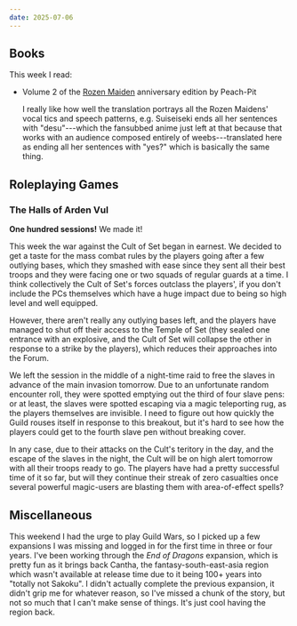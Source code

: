 ```yaml
---
date: 2025-07-06
---
```


## Books

This week I read:

- Volume 2 of the [Rozen Maiden][] anniversary edition by Peach-Pit

  I really like how well the translation portrays all the Rozen Maidens' vocal
  tics and speech patterns, e.g. Suiseiseki ends all her sentences with
  "desu"---which the fansubbed anime just left at that because that works with
  an audience composed entirely of weebs---translated here as ending all her
  sentences with "yes?" which is basically the same thing.

[Rozen Maiden]:https://en.wikipedia.org/wiki/Rozen_Maiden


## Roleplaying Games

### The Halls of Arden Vul

**One hundred sessions!**  We made it!

This week the war against the Cult of Set began in earnest.  We decided to get a
taste for the mass combat rules by the players going after a few outlying bases,
which they smashed with ease since they sent all their best troops and they were
facing one or two squads of regular guards at a time.  I think collectively the
Cult of Set's forces outclass the players', if you don't include the PCs
themselves which have a huge impact due to being so high level and well
equipped.

However, there aren't really any outlying bases left, and the players have
managed to shut off their access to the Temple of Set (they sealed one entrance
with an explosive, and the Cult of Set will collapse the other in response to a
strike by the players), which reduces their approaches into the Forum.

We left the session in the middle of a night-time raid to free the slaves in
advance of the main invasion tomorrow.  Due to an unfortunate random encounter
roll, they were spotted emptying out the third of four slave pens: or at least,
the slaves were spotted escaping via a magic teleporting rug, as the players
themselves are invisible.  I need to figure out how quickly the Guild rouses
itself in response to this breakout, but it's hard to see how the players could
get to the fourth slave pen without breaking cover.

In any case, due to their attacks on the Cult's teritory in the day, and the
escape of the slaves in the night, the Cult will be on high alert tomorrow with
all their troops ready to go.  The players have had a pretty successful time of
it so far, but will they continue their streak of zero casualties once several
powerful magic-users are blasting them with area-of-effect spells?


## Miscellaneous

This weekend I had the urge to play Guild Wars, so I picked up a few expansions
I was missing and logged in for the first time in three or four years.  I've
been working through the *End of Dragons* expansion, which is pretty fun as it
brings back Cantha, the fantasy-south-east-asia region which wasn't available at
release time due to it being 100+ years into "totally not Sakoku".  I didn't
actually complete the previous expansion, it didn't grip me for whatever reason,
so I've missed a chunk of the story, but not so much that I can't make sense of
things.  It's just cool having the region back.
